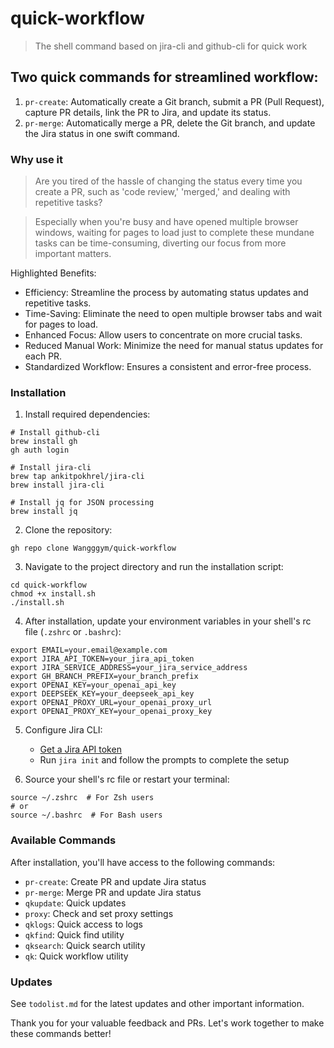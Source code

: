 # quick-workflow

> The shell command based on jira-cli and github-cli for quick work

## Two quick commands for streamlined workflow:

1. `pr-create`: Automatically create a Git branch, submit a PR (Pull Request), capture PR details, link the PR to Jira, and update its status.
2. `pr-merge`: Automatically merge a PR, delete the Git branch, and update the Jira status in one swift command.

### Why use it

> Are you tired of the hassle of changing the status every time you create a PR, such as 'code review,' 'merged,' and dealing with repetitive tasks?

> Especially when you're busy and have opened multiple browser windows, waiting for pages to load just to complete these mundane tasks can be time-consuming, diverting our focus from more important matters.

Highlighted Benefits:

- Efficiency: Streamline the process by automating status updates and repetitive tasks.
- Time-Saving: Eliminate the need to open multiple browser tabs and wait for pages to load.
- Enhanced Focus: Allow users to concentrate on more crucial tasks.
- Reduced Manual Work: Minimize the need for manual status updates for each PR.
- Standardized Workflow: Ensures a consistent and error-free process.

### Installation

1. Install required dependencies:

```shell
# Install github-cli
brew install gh
gh auth login

# Install jira-cli
brew tap ankitpokhrel/jira-cli
brew install jira-cli

# Install jq for JSON processing
brew install jq
```

2. Clone the repository:
```shell
gh repo clone Wangggym/quick-workflow
```

3. Navigate to the project directory and run the installation script:
```shell
cd quick-workflow
chmod +x install.sh
./install.sh
```

4. After installation, update your environment variables in your shell's rc file (`.zshrc` or `.bashrc`):
```shell
export EMAIL=your.email@example.com
export JIRA_API_TOKEN=your_jira_api_token
export JIRA_SERVICE_ADDRESS=your_jira_service_address
export GH_BRANCH_PREFIX=your_branch_prefix
export OPENAI_KEY=your_openai_api_key
export DEEPSEEK_KEY=your_deepseek_api_key
export OPENAI_PROXY_URL=your_openai_proxy_url
export OPENAI_PROXY_KEY=your_openai_proxy_key
```

5. Configure Jira CLI:
   - [Get a Jira API token](https://id.atlassian.com/manage-profile/security/api-tokens)
   - Run `jira init` and follow the prompts to complete the setup

6. Source your shell's rc file or restart your terminal:
```shell
source ~/.zshrc  # For Zsh users
# or
source ~/.bashrc  # For Bash users
```

### Available Commands

After installation, you'll have access to the following commands:

- `pr-create`: Create PR and update Jira status
- `pr-merge`: Merge PR and update Jira status
- `qkupdate`: Quick updates
- `proxy`: Check and set proxy settings
- `qklogs`: Quick access to logs
- `qkfind`: Quick find utility
- `qksearch`: Quick search utility
- `qk`: Quick workflow utility

### Updates

See `todolist.md` for the latest updates and other important information.

Thank you for your valuable feedback and PRs. Let's work together to make these commands better!
